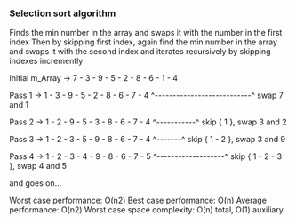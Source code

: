 ﻿### Selection sort algorithm

Finds the min number in the array and swaps it with the number in the first index
Then by skipping first index, again find the min number in the array and swaps it with the second index
and iterates recursively by skipping indexes incremently

Initial m_Array    -> 7 - 3 - 9 - 5 - 2 - 8 - 6 - 1 - 4

Pass 1             -> 1 - 3 - 9 - 5 - 2 - 8 - 6 - 7 - 4
                      ^---------------------------^
                      swap 7 and 1

Pass 2             -> 1 - 2 - 9 - 5 - 3 - 8 - 6 - 7 - 4
                          ^-----------^
                          skip { 1 }, swap 3 and 2

Pass 3             -> 1 - 2 - 3 - 5 - 9 - 8 - 6 - 7 - 4
                              ^-------^
                              skip { 1 - 2 }, swap 3 and 9
                              
Pass 4             -> 1 - 2 - 3 - 4 - 9 - 8 - 6 - 7 - 5
                                  ^-------------------^
                                  skip { 1 - 2 - 3 }, swap 4 and 5

and goes on...

Worst case performance: O(n2)
Best case performance: O(n)
Average performance: O(n2)
Worst case space complexity: O(n) total, O(1) auxiliary